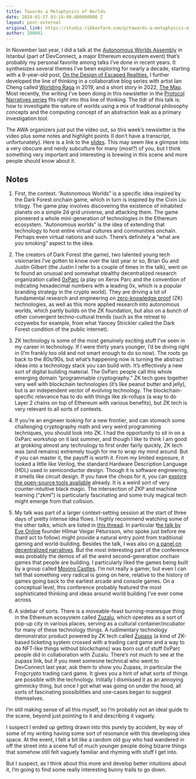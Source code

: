 ```yaml
---
title: Towards a Metaphysics of Worlds
date: 2024-01-27 03:14:49.000000000 Z
layout: post-external
original_link: https://studio.ribbonfarm.com/p/towards-a-metaphysics-of-worlds
author: 100041
---
```


In November last year, I did a talk at the [Autonomous Worlds Assembly](https://aw.network/) in Istanbul (part of DevConnect, a major Ethereum ecosystem event) that’s probably my personal favorite among talks I’ve done in recent years. It synthesizes several themes I’ve been exploring for nearly a decade, starting with a 9-year-old post, [On the Design of Escaped Realities.](https://www.ribbonfarm.com/2015/01/16/on-the-design-of-escaped-realities/) I further developed the line of thinking in a collaborative blog series with artist Ian Cheng called [Worlding Raga](https://www.ribbonfarm.com/series/worlding-raga/) in 2019, and a short story in 2022, [The Map](https://www.ribbonfarm.com/2022/05/05/the-map/). Most recently, the writing I’ve been doing in this newsletter in the [Protocol Narratives series](https://studio.ribbonfarm.com/p/protocol-narratives) fits right into this line of thinking. The tldr of this talk is: how to investigate the nature of worlds using a mix of traditional philosophy concepts and the computing concept of an abstraction leak as a primary investigation tool.

The AWA organizers just put the video out, so this week’s newsletter is the video plus some notes and highlight points (I don’t have a transcript, unfortunately). Here is a link to the [slides](https://docs.google.com/presentation/d/1N_jCn-eX84Jh0DjRkbkE0H9rrUt6LKml-nuGZfOAelA/edit?usp=sharing). This may seem like a glimpse into a very obscure and nerdy subculture for many (most?) of you, but I think something very important and interesting is brewing in this scene and more people should know about it.

## Notes

1. First, the context. “Autonomous Worlds” is a specific idea inspired by the Dark Forest onchain game, which in turn is inspired by the Cixin Liu trilogy. The game play involves discovering the existence of inhabited planets on a simple 2d grid universe, and attacking them. The game pioneered a whole mini-generation of technologies in the Ethereum ecosystem. “Autonomous worlds” is the idea of extending that technology to host entire virtual cultures and communities onchain. Perhaps even virtual nations and such. There’s definitely a “what are you smoking” aspect to the idea.

2. The creators of Dark Forest (the game), two talented young tech visionaries I’ve gotten to know over the last year or so, Brian Gu and Justin Gilbert (the Justin I refer to a couple of times in the talk), went on to found an unusual and somewhat stealthy decentralized research organization called [0xParc](https://0xparc.org/) (a play on Xerox Parc and the convention of indicating hexadecimal numbers with a leading 0x, which is a popular branding strategy in the crypto world). They are driving a lot of fundamental research and engineering on [zero-knowledge proof](https://en.wikipedia.org/wiki/Zero-knowledge_proof) (ZK) technologies, as well as this more applied research into autonomous worlds, which partly builds on the ZK foundation, but also on a bunch of other convergent techno-cultural trends (such as the retreat to cozywebs for example, from what Yancey Strickler called the Dark Forest condition of the public internet).

3. ZK technology is some of the most genuinely exciting stuff I’ve seen in my career in technology. If I were thirty years younger, I’d be diving right in (I’m frankly too old and not smart enough to do so now). The roots go back to the 80s/90s, but what’s happening now is turning the abstract ideas into a technology stack you can build with. It’s effectively a new sort of digital building material. The 0xParc people call this whole emerging domain “programmable cryptography.” ZK tech goes together very well with blockchain technologies (it’s like peanut butter and jelly), but is an independent vector of evolving technology. The blockchain-specific relevance has to do with things like zk-rollups (a way to do Layer 2 chains on top of Ethereum with various benefits), but ZK tech is very relevant to all sorts of contexts.

4. If you’re an engineer looking for a new frontier, and can stomach some challenging cryptography math and very weird programming techniques, you should look into ZK. I had the opportunity to sit in on a 0xParc workshop on it last summer, and though I like to think I am good at grokking almost any technology to first order fairly quickly, ZK tech was (and remains) extremely tough for me to wrap my mind around. But if you can master it, the payoff is worth it. From my limited exposure, it looked a little like Verilog, the standard Hardware Description Language (HDL) used in semiconductor design. Though it is software engineering, it smells like circuit design. If you have the chops for it, you can [explore the open-source tools available](https://docs.circom.io/getting-started/proving-circuits/) already. It is a weird sort of very counter-intuitive black magic. The intersection of ZKP and machine learning (“zkml”) is particularly fascinating and some truly magical tech might emerge from that collision.

5. My talk was part of a larger context-setting session at the start of three days of pretty intense idea flows. I highly recommend watching some of the other talks, which are listed in [this thread](https://twitter.com/autonomousworld/status/1750897332009173492). In particular t[he talk by Eve Online](https://www.youtube.com/watch?v=tNugwZttuoU) founder Hilmar Veigar Pétursson, who spoke just before me (hard act to follow) might provide a natural entry point from traditional gaming and world-building. Besides the talk, I was also on [a panel on decentralized narratives](https://www.youtube.com/watch?v=toor8hDAJNY). But the most interesting part of the conference was probably the demos of all the weird second-generation onchain games that people are building. I particularly liked the games being built by a group called [Moving Castles](https://movingcastles.world/). I’m not really a gamer, but even I can tell that something very radical is going on here, relative to the history of games going back to the earliest arcade and console games. On a conceptual level, this conference probably featured the most sophisticated thinking and ideas around world building I’ve ever come across.

6. A sidebar of sorts. There is a moveable-feast burning-manesque thing in the Ethereum ecosystem called [Zuzalu](https://www.zuzalu.city/dashboard/home), which operates as a sort of pop-up city in various places, serving as a cultural container/incubator for many of these technology things. A rudimentary technology demonstrator product powered by ZK tech called [Zupass](https://zupass.org/) (a kind of ZK-based ticketing system crossed with a trading card game and a way to do NFT-like things without blockchains) was born out of stuff 0xParc people did in collaboration with Zuzalu. There’s not much to see at the zupass link, but if you meet someone technical who went to DevConnect last year, ask them to show you Zupass, in particular the Frogcrypto trading card game. It gives you a hint of what sorts of things are possible with the technology. Initially I dismissed it as an annoying gimmicky thing, but once I got what was going on under the hood, all sorts of fascinating possibilities and use-cases began to suggest themselves. 

I’m still making sense of all this myself, so I’m probably not an ideal guide to the scene, beyond just pointing to it and describing it vaguely.

I suspect I ended up getting drawn into this purely by accident, by way of some of my writing having some sort of resonance with this developing idea space. At the event, I felt a bit like a random old guy who had wandered in off the street into a scene full of much younger people doing bizarre things that somehow still felt vaguely familiar and rhyming with stuff I get into.

But I suspect, as I think about this more and develop better intuitions about it, I’m going to find some really interesting bunny trails to go down.


